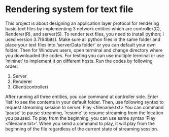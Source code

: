# Rendering system for text file
This project is about designing an application layer protocol for rendering basic text files by implementing 3 network entities which are controller(C), Renderer(R), and server(S). 
To render text files, you need to install python; I used version 3.7(64bits). Make sure all python files in the same folder and place your text files into ‘serverData folder’ or you can default your own folder. Then for Windows users, open terminal and change directory where you downloaded the codes. For testing you can use multiple terminal or use ‘mininet’ to implement it on different hosts.
Run the codes by following order: 
1.	Server
2.	Renderer
3.	Client(controller)

After running all three entities,  you can command at controller side. Enter ‘list’ to see the contents in your default folder. Then, use following syntax to request streaming session to server. 
Play <filename.txt>
You can command ‘pause’ to pause streaming, ‘resume’ to resume streaming from the location you paused. To play from the beginning, you can use same syntax ‘Play <filename.txt>’. When you send a command to play, it will play from the beginning of the file regardless of the current state of streaming session.
